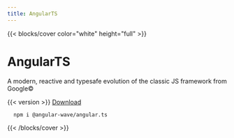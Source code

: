 ```yaml
---
title: AngularTS
---
```


{{< blocks/cover color="white" height="full" >}}

<div class="text-center" ng-app>
  <h1 class="display-1 mt-0 mt-md-5 pb-4">Angular<span>TS</span></h1>
</div>

<p class="lead mb-5">A modern, reactive and typesafe evolution of the classic JS framework from Google&copy;</p>

<div id="download">
  <span id="version"> {{< version >}} </span>
  <a class="btn btn-lg btn-secondary me-3 mb-4" href="https://github.com/Angular-Wave/angular.ts">
    Download <i class="fab fa-github ms-2 "></i>
  </a>
</div>

<div id="npm">

```bash
  npm i @angular-wave/angular.ts
```

</div>

{{< /blocks/cover >}}
